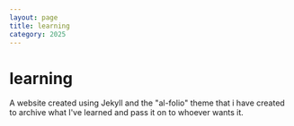 ```yaml
---
layout: page
title: learning
category: 2025
---
```


# learning

A website created using Jekyll and the "al-folio" theme that i have created to archive what I've learned and pass it on to whoever wants it.

